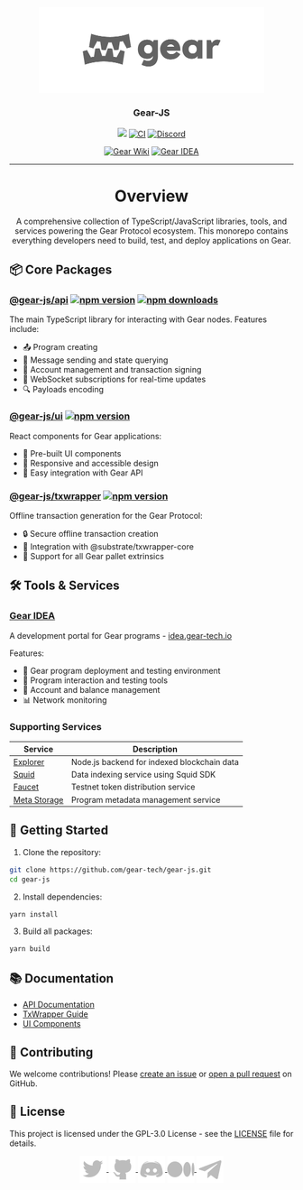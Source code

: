 <p align="center">
  <a href="https://gear-tech.io">
    <img src="https://github.com/gear-tech/gear/blob/master/images/logo-grey.png" width="400" alt="GEAR">
  </a>
</p>
<h3 align="center">
    Gear-JS
</h3>
<p align=center>
    <a href="https://github.com/gear-tech/gear-js/blob/master/LICENSE"><img src="https://img.shields.io/badge/License-GPL%203.0-success"></a>
    <a href="https://github.com/gear-tech/gear-js/actions/workflows/CI.yml"><img src="https://github.com/gear-tech/gear-js/actions/workflows/CI.yml/badge.svg" alt="CI"></a>
    <a href="https://discord.gg/7BQznC9uD9"><img src="https://img.shields.io/discord/891063355526217738?label=Discord&logo=discord" alt="Discord"></a>
</p>
<p align="center">
    <a href="https://wiki.gear-tech.io"><img src="https://img.shields.io/badge/Gear-Wiki-orange?logo=bookstack" alt="Gear Wiki"></a>
    <a href="https://idea.gear-tech.io"><img src="https://img.shields.io/badge/Gear-IDEA-blue?logo=data:image/png;base64,iVBORw0KGgoAAAANSUhEUgAAABAAAAAQCAYAAAAf8/9hAAAACXBIWXMAAAsTAAALEwEAmpwYAAAAAXNSR0IArs4c6QAAAARnQU1BAACxjwv8YQUAAADFSURBVHgBrVLLDYMwDH0OG7ABG5QNYIOwQRmhI3QERmCDMAIjsEFHgA2SDZyk5lRU1LQvQXLi2M+fDUQkLPpKz7MjNS/eN3VHGthSe0SHw2kN8bkwR4Rd9I3JGzWvkxXkQFD0z6Qs+6O0IQ9BlvXZVPDQYr9aNBglXmVUBqHLpCwqD6FTqhYHkfJkODmIpBMdEJVGh7pBZPmk+1rKL3lRfgeTxGrVY2T6z1TbUTKBhLrB1l4DkT+pMoBRzA5k4gCSzQP6wQlxwzh5ZgAAAABJRU5ErkJggg==" alt="Gear IDEA"></a>
</p>
<hr>

<h1 align="center">Overview</h1>

<p align="center">
A comprehensive collection of TypeScript/JavaScript libraries, tools, and services powering the Gear Protocol ecosystem. This monorepo contains everything developers need to build, test, and deploy applications on Gear.
</p>

## 📦 Core Packages

### [@gear-js/api](apis/gear) [![npm version](https://img.shields.io/npm/v/@gear-js/api.svg)](https://www.npmjs.com/package/@gear-js/api) [![npm downloads](https://img.shields.io/npm/dm/@gear-js/api.svg)](https://www.npmjs.com/package/@gear-js/api)

The main TypeScript library for interacting with Gear nodes. Features include:
- 📤 Program creating
- 🔄 Message sending and state querying
- 🔐 Account management and transaction signing
- 📡 WebSocket subscriptions for real-time updates
- 🔍 Payloads encoding

### [@gear-js/ui](utils/gear-ui) [![npm version](https://img.shields.io/npm/v/@gear-js/ui.svg)](https://www.npmjs.com/package/@gear-js/ui)

React components for Gear applications:
- 🎨 Pre-built UI components
- 📱 Responsive and accessible design
- 🔌 Easy integration with Gear API

### [@gear-js/txwrapper](tools/txwrapper) [![npm version](https://img.shields.io/npm/v/@gear-js/txwrapper.svg)](https://www.npmjs.com/package/@gear-js/txwrapper)

Offline transaction generation for the Gear Protocol:
- 🔒 Secure offline transaction creation
- 🔗 Integration with @substrate/txwrapper-core
- 📝 Support for all Gear pallet extrinsics

## 🛠 Tools & Services

### [Gear IDEA](idea/gear/frontend)

A development portal for Gear programs - [idea.gear-tech.io](https://idea.gear-tech.io)

Features:
- 🔧 Gear program deployment and testing environment
- 🔄 Program interaction and testing tools
- 👛 Account and balance management
- 📊 Network monitoring

### Supporting Services

| Service | Description |
|---------|-------------|
| [Explorer](idea/gear/explorer) | Node.js backend for indexed blockchain data |
| [Squid](idea/gear/squid) | Data indexing service using Squid SDK |
| [Faucet](idea/gear/faucet) | Testnet token distribution service |
| [Meta Storage](idea/gear/meta-storage) | Program metadata management service |

## 🚀 Getting Started

1. Clone the repository:
```bash
git clone https://github.com/gear-tech/gear-js.git
cd gear-js
```

2. Install dependencies:
```bash
yarn install
```

3. Build all packages:
```bash
yarn build
```

## 📚 Documentation

- [API Documentation](apis/gear/README.md)
- [TxWrapper Guide](tools/txwrapper/README.md)
- [UI Components](utils/gear-ui/README.md)

## 🤝 Contributing

We welcome contributions! Please [create an issue](https://github.com/gear-tech/gear-js/issues/new) or [open a pull request](https://github.com/gear-tech/gear-js/pulls) on GitHub.

## 📄 License

This project is licensed under the GPL-3.0 License - see the [LICENSE](LICENSE) file for details.


<p align="center">
    <a href="https://twitter.com/gear_techs">
        <img src="https://raw.githubusercontent.com/gear-tech/gear/master/images/social-icon-1.svg" alt="twit" style="vertical-align:middle" >
    </a>
    <a href="https://github.com/gear-tech">
        <img src="https://raw.githubusercontent.com/gear-tech/gear/master/images/social-icon-2.svg" alt="github" style="vertical-align:middle" >
    </a>
    <a href="https://discord.gg/7BQznC9uD9">
        <img src="https://raw.githubusercontent.com/gear-tech/gear/master/images/social-icon-3.svg" alt="discord" style="vertical-align:middle" >
    </a>
    <a href="https://medium.com/@gear_techs">
        <img src="https://raw.githubusercontent.com/gear-tech/gear/master/images/social-icon-4.svg" alt="medium" style="vertical-align:middle" >
    </a>
    <a href="https://t.me/gear_tech">
        <img src="https://raw.githubusercontent.com/gear-tech/gear/master/images/social-icon-5.svg" alt="medium" style="vertical-align:middle" >
   </a>
</p>

